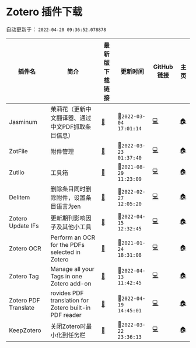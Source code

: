 # Zotero 插件下载

自动更新于： `2022-04-20 09:36:52.078878`

| 插件名 | 简介 |  最新版下载链接 | 更新时间 | GitHub链接 | 主页 |
| ----- | ----- | ----- | ----- | ----- | ----- |
| Jasminum | 茉莉花（更新中文翻译器、通过中文PDF抓取条目信息） | [🔗](https://cdn.jsdelivr.net/gh/l0o0/ZoteroPlugin@main/plugins/jasminum/jasminum-v0.1.6.xpi) | 📅`2022-03-04 17:01:14` | [💻](https://github.com/l0o0/jasminum) | [🏠](https://gitee.com/l0o0/jasminum) |
| ZotFile | 附件管理 | [🔗](https://cdn.jsdelivr.net/gh/l0o0/ZoteroPlugin@main/plugins/zotfile/zotfile-5.1.1-fx.xpi) | 📅`2022-03-23 01:37:40` | [💻](https://github.com/jlegewie/zotfile) | [🏠](http://zotfile.com/) |
| Zutlio | 工具箱 | [🔗](https://cdn.jsdelivr.net/gh/l0o0/ZoteroPlugin@main/plugins/zutlio/zutilo_v3.10.0.xpi) | 📅`2021-08-29 11:23:09` | [💻](https://github.com/wshanks/Zutilo) | [🏠](https://github.com/wshanks/Zutilo) |
| Delitem | 删除条目同时删除附件，设置条目语言为en | [🔗](https://cdn.jsdelivr.net/gh/l0o0/ZoteroPlugin@main/plugins/delitem/delitemwithatt_0.0.14.xpi) | 📅`2022-02-27 12:05:20` | [💻](https://github.com/redleafnew/delitemwithatt) | [🏠](https://github.com/redleafnew/delitemwithatt) |
| Zotero Update IFs | 更新期刊影响因子及其他小工具 | [🔗](https://cdn.jsdelivr.net/gh/l0o0/ZoteroPlugin@main/plugins/zotero_update_ifs/zotero-updateifs_0.92.0.xpi) | 📅`2022-04-15 12:32:45` | [💻](https://github.com/redleafnew/zotero-updateifs) | [🏠](https://github.com/redleafnew/zotero-updateifs) |
| Zotero OCR | Perform an OCR for the PDFs selected in Zotero | [🔗](https://cdn.jsdelivr.net/gh/l0o0/ZoteroPlugin@main/plugins/zotero_ocr/zotero-ocr-0.5.0.xpi) | 📅`2021-01-24 18:31:08` | [💻](https://github.com/UB-Mannheim/zotero-ocr) | [🏠](ttps://github.com/UB-Mannheim/zotero-ocr) |
| Zotero Tag | Manage all your Tags in one Zotero add-on | [🔗](https://cdn.jsdelivr.net/gh/l0o0/ZoteroPlugin@main/plugins/zotero_tag/zotero-tag_v0.2.1.xpi) | 📅`2022-04-13 11:42:45` | [💻](https://github.com/windingwind/zotero-tag) | [🏠](https://github.com/windingwind/zotero-tag) |
| Zotero PDF Translate | rovides PDF translation for Zotero built-in PDF reader | [🔗](https://cdn.jsdelivr.net/gh/l0o0/ZoteroPlugin@main/plugins/zotero_pdf_translate/zotero-pdf-translate_v0.6.6.xpi) | 📅`2022-04-19 14:45:01` | [💻](https://github.com/windingwind/zotero-pdf-translate) | [🏠](https://github.com/windingwind/zotero-pdf-translate) |
| KeepZotero | 关闭Zotero时最小化到任务栏 | [🔗](https://cdn.jsdelivr.net/gh/l0o0/ZoteroPlugin@main/plugins/keepzotero/keepzotero-0.0.2-fx.xpi) | 📅`2022-03-22 23:36:13` | [💻](https://github.com/yhmtsai/KeepZotero) | [🏠](https://github.com/yhmtsai/KeepZotero) |

